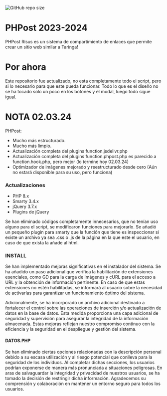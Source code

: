 ![GitHub repo size](https://img.shields.io/github/repo-size/PHPostApp/PHPost)

# PHPost 2023-2024
PHPost Risus es un sistema de compartimiento de enlaces que permite crear un sitio web similar a Taringa!

# Por ahora
Este repositorio fue actualizado, no esta completamente todo el script, pero si lo necesario para que este pueda funcionar. Todo lo que es el diseño no se ha tocado solo un poco en los botones y el modal, luego todo sigue igual.

# NOTA 02.03.24
PHPost:
 - Mucho más estructurado.
 - Mucho más limpio.
 - Actualización completa del plugins function.jsdelivr.php 
 - Actualización completa del plugins function.phpost.php es parecido a function.hook.php, pero mejor (lo termine hoy 02.03.24)
 - Optimizador de imágenes mejorado y reestructurado desde cero (Aún no estará disponible para su uso, pero funciona) 

### Actualizaciones
 * PHP 8.x
 * Smarty 3.4.x
 * jQuery 3.7.x 
 * Plugins de jQuery

Se han eliminado códigos completamente innecesarios, que no tenían uso alguno para el script, se modificaron funciones para mejorarlo.
Se añadió un pequeño plugin para smarty que la función que tiene es inspeccionar si existe un archivo ya sea .css o .js de la página en la que este el usuario, en caso de que exista la añade al html.

### INSTALL
Se han implementado mejoras significativas en el instalador del sistema. Se ha añadido un paso adicional que verifica la habilitación de extensiones esenciales, como GD para la carga de imágenes y cURL para el acceso a URL y la obtención de información pertinente. En caso de que estas extensiones no estén habilitadas, se informará al usuario sobre la necesidad de activarlas para garantizar un funcionamiento óptimo del sistema.

Adicionalmente, se ha incorporado un archivo adicional destinado a fortalecer el control sobre las operaciones de inserción y/o actualización de datos en la base de datos. Esta medida proporciona una capa adicional de seguridad y supervisión para asegurar la integridad de la información almacenada. Estas mejoras reflejan nuestro compromiso continuo con la eficiencia y la seguridad en el despliegue y gestión del sistema.

#### DATOS.PHP
Se han eliminado ciertas opciones relacionadas con la descripción personal debido a su escasa utilización y al riesgo potencial que conlleva para la seguridad de los individuos. Al completar dichas secciones, los usuarios podrían exponerse de manera más pronunciada a situaciones peligrosas. En aras de salvaguardar la integridad y privacidad de nuestros usuarios, se ha tomado la decisión de restringir dicha información. Agradecemos su comprensión y colaboración en mantener un entorno seguro para todos los usuarios.